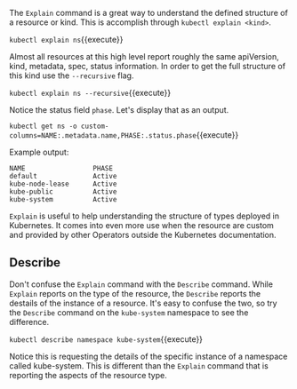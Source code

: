The `Explain` command is a great way to understand the defined structure of a resource or kind. This is accomplish through `kubectl explain <kind>`.

`kubectl explain ns`{{execute}}

Almost all resources at this high level report roughly the same apiVersion, kind, metadata, spec, status information.  In order to get the full structure of this kind use the `--recursive` flag.

`kubectl explain ns --recursive`{{execute}}

Notice the status field `phase`.  Let's display that as an output.

`kubectl get ns -o custom-columns=NAME:.metadata.name,PHASE:.status.phase`{{execute}}

Example output:
```
NAME                 PHASE
default              Active
kube-node-lease      Active
kube-public          Active
kube-system          Active
```

`Explain` is useful to help understanding the structure of types deployed in Kubernetes. It comes into even more use when the resource are custom and provided by other Operators outside the Kubernetes documentation.

## Describe

Don't confuse the `Explain` command with the `Describe` command. While `Explain` reports on the type of the resource, the `Describe` reports the destails of the instance of a resource. It's easy to confuse the two, so try the `Describe` command on the `kube-system` namespace to see the difference.

`kubectl describe namespace kube-system`{{execute}}

Notice this is requesting the details of the specific instance of a namespace called kube-system. This is different than the `Explain` command that is reporting the aspects of the resource type.

